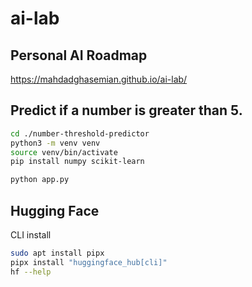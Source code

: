 # ai-lab

## Personal AI Roadmap

https://mahdadghasemian.github.io/ai-lab/

## Predict if a number is greater than 5.

```bash
cd ./number-threshold-predictor
python3 -m venv venv
source venv/bin/activate
pip install numpy scikit-learn

python app.py
```

## Hugging Face

CLI install

```bash
sudo apt install pipx
pipx install "huggingface_hub[cli]"
hf --help
```
